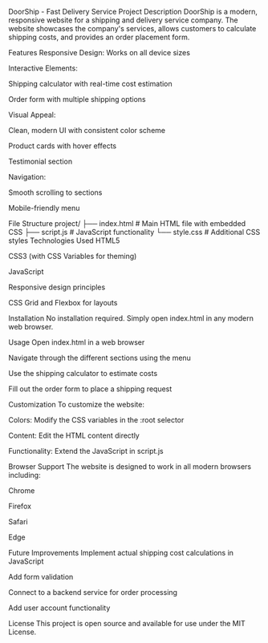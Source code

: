 DoorShip - Fast Delivery Service
Project Description
DoorShip is a modern, responsive website for a shipping and delivery service company. The website showcases the company's services, allows customers to calculate shipping costs, and provides an order placement form.

Features
Responsive Design: Works on all device sizes

Interactive Elements:

Shipping calculator with real-time cost estimation

Order form with multiple shipping options

Visual Appeal:

Clean, modern UI with consistent color scheme

Product cards with hover effects

Testimonial section

Navigation:

Smooth scrolling to sections

Mobile-friendly menu

File Structure
project/
├── index.html        # Main HTML file with embedded CSS
├── script.js         # JavaScript functionality
└── style.css         # Additional CSS styles
Technologies Used
HTML5

CSS3 (with CSS Variables for theming)

JavaScript

Responsive design principles

CSS Grid and Flexbox for layouts

Installation
No installation required. Simply open index.html in any modern web browser.

Usage
Open index.html in a web browser

Navigate through the different sections using the menu

Use the shipping calculator to estimate costs

Fill out the order form to place a shipping request

Customization
To customize the website:

Colors: Modify the CSS variables in the :root selector

Content: Edit the HTML content directly

Functionality: Extend the JavaScript in script.js

Browser Support
The website is designed to work in all modern browsers including:

Chrome

Firefox

Safari

Edge

Future Improvements
Implement actual shipping cost calculations in JavaScript

Add form validation

Connect to a backend service for order processing

Add user account functionality

License
This project is open source and available for use under the MIT License.
